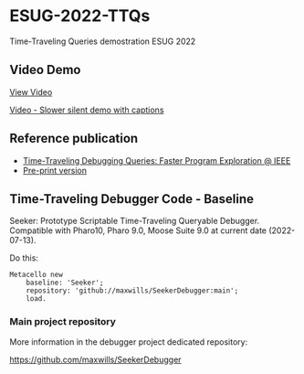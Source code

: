 # ESUG-2022-TTQs
Time-Traveling Queries demostration ESUG 2022

## Video Demo

[View Video](https://youtu.be/cgYY-nNjnsA?si=3S06msmPS6sNQySK)

[Video - Slower silent demo with captions](https://drive.google.com/file/d/1vc97XggNn43VJl8Afs8W97QLJ0OgRYud/view?usp=sharing)

## Reference publication

* [Time-Traveling Debugging Queries: Faster Program Exploration @ IEEE](https://ieeexplore.ieee.org/document/9724738)  
* [Pre-print version](https://hal.inria.fr/hal-03463047/)

## Time-Traveling Debugger Code - Baseline

Seeker: Prototype Scriptable Time-Traveling Queryable Debugger.
Compatible with Pharo10, Pharo 9.0, Moose Suite 9.0 at current date (2022-07-13).

Do this:
```Smalltalk
Metacello new
    baseline: 'Seeker';
    repository: 'github://maxwills/SeekerDebugger:main';
    load.
```

### Main project repository

More information in the debugger project dedicated repository:

https://github.com/maxwills/SeekerDebugger
